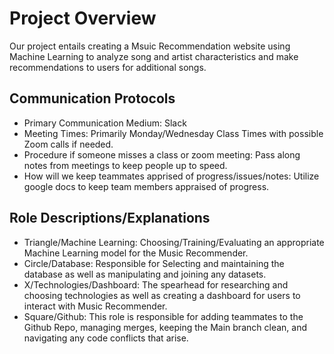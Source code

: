 # Project Overview
Our project entails creating a Msuic Recommendation website using Machine Learning to analyze song and artist characteristics and make recommendations to users for additional songs.

## Communication Protocols
- Primary Communication Medium: Slack
- Meeting Times: Primarily Monday/Wednesday Class Times with possible Zoom calls if needed.
- Procedure if someone misses a class or zoom meeting: Pass along notes from meetings to keep people up to speed.
- How will we keep teammates apprised of progress/issues/notes: Utilize google docs to keep team members appraised of progress.

## Role Descriptions/Explanations
- Triangle/Machine Learning: Choosing/Training/Evaluating an appropriate Machine Learning model for the Music Recommender.
- Circle/Database: Responsible for Selecting and maintaining the database as well as manipulating and joining any datasets.
- X/Technologies/Dashboard: The spearhead for researching and choosing technologies as well as creating a dashboard for users to interact with Music Recommender.
- Square/Github: This role is responsible for adding teammates to the Github Repo, managing merges, keeping the Main branch clean, and navigating any code conflicts that arise.
